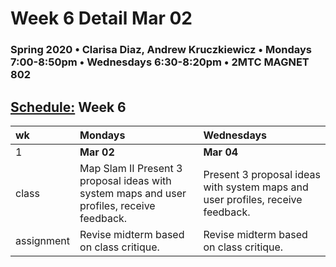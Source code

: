 # Week 6 Detail Mar 02

### Spring 2020 • Clarisa Diaz, Andrew Kruczkiewicz • Mondays 7:00-8:50pm • Wednesdays 6:30-8:20pm • 2MTC MAGNET 802

## [Schedule:](./) Week 6

| wk | Mondays | Wednesdays |
| :--- | :--- | :--- |
| 1 | **Mar 02** | **Mar 04** |
| class | Map Slam II Present 3 proposal ideas with system maps and user profiles, receive feedback. | Present 3 proposal ideas with system maps and user profiles, receive feedback. |
| assignment | Revise midterm based on class critique. | Revise midterm based on class critique.|

